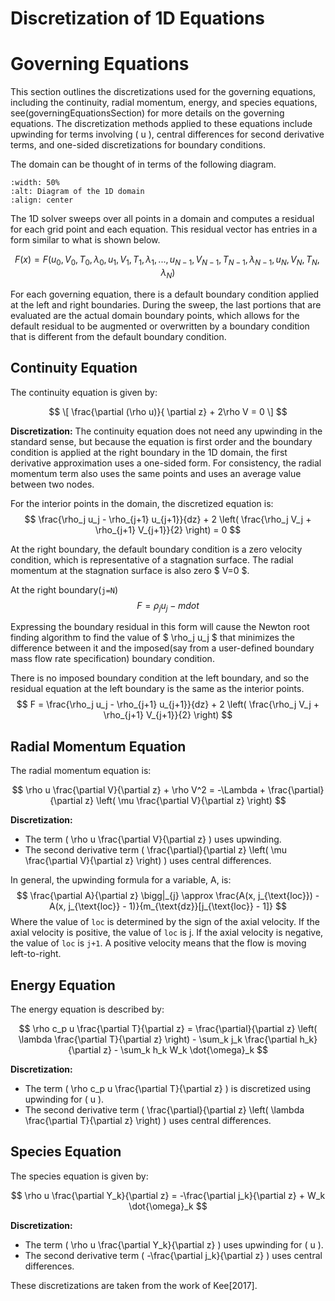# Discretization of 1D Equations

# Governing Equations

This section outlines the discretizations used for the governing equations, including the continuity, radial momentum, energy, and species equations, see(governingEquationsSection) for more details on the governing equations. The discretization methods applied to these equations include upwinding for terms involving \( u \), central differences for second derivative terms, and one-sided discretizations for boundary conditions.

The domain can be thought of in terms of the following diagram.

```{image} /_static/images/1d_domain_diagram_1.svg
:width: 50%
:alt: Diagram of the 1D domain
:align: center
```

The 1D solver sweeps over all points in a domain and computes a residual for each grid point and each equation. This residual vector has entries
in a form similar to what is shown below.

$$
F(x) = F(u_0, V_0, T_0, \lambda_0, u_1, V_1, T_1, \lambda_1, ..., u_{N-1}, V_{N-1}, T_{N-1}, \lambda_{N-1}, u_{N}, V_{N}, T_{N}, \lambda_{N})
$$

For each governing equation, there is a default boundary condition applied at the left and right boundaries. During the sweep, the last portions that
are evaluated are the actual domain boundary points, which allows for the default residual to be augmented or overwritten by a boundary condition that is
different from the default boundary condition.

## Continuity Equation

The continuity equation is given by:

$$
\[ \frac{\partial (\rho u)}{ \partial z} + 2\rho V = 0 \]
$$

**Discretization:**
The continuity equation does not need any upwinding in the standard sense, but because the equation is first order and the
boundary condition is applied at the right boundary in the 1D domain, the first derivative approximation uses a one-sided
form. For consistency, the radial momentum term also uses the same points and uses an average value between two nodes.


For the interior points in the domain, the discretized equation is:
$$
\frac{\rho_j u_j - \rho_{j+1} u_{j+1}}{dz} + 2 \left( \frac{\rho_j V_j + \rho_{j+1} V_{j+1}}{2} \right) = 0
$$

At the right boundary, the default boundary condition is a zero velocity condition, which is representative of a stagnation
surface. The radial momentum at the stagnation surface is also zero $ V=0 $.

At the right boundary(`j=N`)
$$
F = \rho_j u_j - mdot
$$

Expressing the boundary residual in this form will cause the Newton root finding algorithm to find the value of $ \rho_j u_j $ that
minimizes the difference between it and the imposed(say from a user-defined boundary mass flow rate specification) boundary condition.

There is no imposed boundary condition at the left boundary, and so the residual equation at the left boundary is the same as the interior points.
$$
F = \frac{\rho_j u_j - \rho_{j+1} u_{j+1}}{dz} + 2 \left( \frac{\rho_j V_j + \rho_{j+1} V_{j+1}}{2} \right)
$$


## Radial Momentum Equation

The radial momentum equation is:

$$
\rho u \frac{\partial V}{\partial z} + \rho V^2 = -\Lambda + \frac{\partial}{\partial z} \left( \mu \frac{\partial V}{\partial z} \right)
$$

**Discretization:**
- The term \( \rho u \frac{\partial V}{\partial z} \) uses upwinding.
- The second derivative term \( \frac{\partial}{\partial z} \left( \mu \frac{\partial V}{\partial z} \right) \) uses central differences.

In general, the upwinding formula for a variable, A, is:
$$
\frac{\partial A}{\partial z} \bigg|_{j} \approx \frac{A(x, j_{\text{loc}}) -
  A(x, j_{\text{loc}} - 1)}{m_{\text{dz}}[j_{\text{loc}} - 1]}
$$
Where the value of `loc` is determined by the sign of the axial velocity. If the axial velocity is positive, the value of `loc` is j. If the axial velocity
is negative, the value of `loc` is `j+1`. A positive velocity means that the flow is moving left-to-right.



## Energy Equation

The energy equation is described by:

$$
\rho c_p u \frac{\partial T}{\partial z} = \frac{\partial}{\partial z} \left( \lambda \frac{\partial T}{\partial z} \right) - \sum_k j_k \frac{\partial h_k}{\partial z} - \sum_k h_k W_k \dot{\omega}_k
$$

**Discretization:**
- The term \( \rho c_p u \frac{\partial T}{\partial z} \) is discretized using upwinding for \( u \).
- The second derivative term \( \frac{\partial}{\partial z} \left( \lambda \frac{\partial T}{\partial z} \right) \) uses central differences.

## Species Equation

The species equation is given by:

$$
\rho u \frac{\partial Y_k}{\partial z} = -\frac{\partial j_k}{\partial z} + W_k \dot{\omega}_k
$$

**Discretization:**
- The term \( \rho u \frac{\partial Y_k}{\partial z} \) uses upwinding for \( u \).
- The second derivative term \( -\frac{\partial j_k}{\partial z} \) uses central differences.




These discretizations are taken from the work of Kee[2017].

